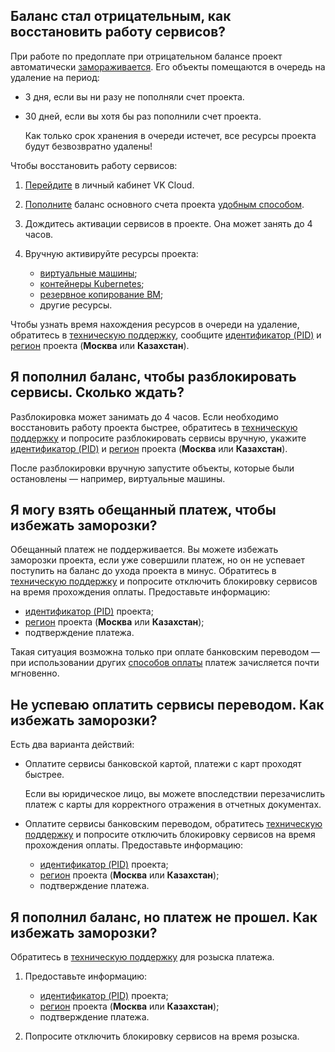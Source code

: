 ## Баланс стал отрицательным, как восстановить работу сервисов?

При работе по предоплате при отрицательном балансе проект автоматически [замораживается](/ru/base/account/concepts/projects#avtomaticheskaya_zamorozka_proekta). Его объекты помещаются в очередь на удаление на период:

- 3 дня, если вы ни разу не пополняли счет проекта.
- 30 дней, если вы хотя бы раз пополнили счет проекта.

   <err>

   Как только срок хранения в очереди истечет, все ресурсы проекта будут безвозвратно удалены!

   </err>

Чтобы восстановить работу сервисов:

1. [Перейдите](https://mcs.mail.ru/app/) в личный кабинет VK Cloud.
1. [Пополните](../../operations/payment#vnesenie_sredstv) баланс основного счета проекта [удобным способом](../../start/payment-methods/).
1. Дождитесь активации сервисов в проекте. Она может занять до 4 часов.
1. Вручную активируйте ресурсы проекта:

   - [виртуальные машины](/ru/base/iaas/instructions/vm/vm-manage#zapusk_ostanovka_perezagruzka_vm);
   - [контейнеры Kubernetes](/ru/base/k8s/operations/manage-cluster#zapustit_klaster_bbf98834);
   - [резервное копирование ВМ](/ru/manage/backups/vm-backup/vm-backup-manage#aktivaciya_ostanovka_i_udalenie_plana_rezervnogo_kopirovaniya);
   - другие ресурсы.

<info>

Чтобы узнать время нахождения ресурсов в очереди на удаление, обратитесь в [техническую поддержку](/ru/contacts), сообщите [идентификатор (PID)](/ru/base/account/instructions/project-settings/manage#poluchenie_identifikatora_proekta) и [регион](/ru/base/account/concepts/regions) проекта (**Москва** или **Казахстан**).

</info>

## Я пополнил баланс, чтобы разблокировать сервисы. Сколько ждать?

Разблокировка может занимать до 4 часов. Если необходимо восстановить работу проекта быстрее, обратитесь в [техническую поддержку](/ru/contacts) и попросите разблокировать сервисы вручную, укажите [идентификатор (PID)](/ru/base/account/instructions/project-settings/manage#poluchenie_identifikatora_proekta) и [регион](/ru/base/account/concepts/regions) проекта (**Москва** или **Казахстан**).

После разблокировки вручную запустите объекты, которые были остановлены — например, виртуальные машины.

## Я могу взять обещанный платеж, чтобы избежать заморозки?

Обещанный платеж не поддерживается. Вы можете избежать заморозки проекта, если уже совершили платеж, но он не успевает поступить на баланс до ухода проекта в минус. Обратитесь в [техническую поддержку](/ru/contacts) и попросите отключить блокировку сервисов на время прохождения оплаты. Предоставьте информацию:

- [идентификатор (PID)](/ru/base/account/instructions/project-settings/manage#poluchenie_identifikatora_proekta) проекта;
- [регион](/ru/base/account/concepts/regions) проекта (**Москва** или **Казахстан**);
- подтверждение платежа.

Такая ситуация возможна только при оплате банковским переводом — при использовании других [способов оплаты](../../start/payment-methods) платеж зачисляется почти мгновенно.

## Не успеваю оплатить сервисы переводом. Как избежать заморозки?

Есть два варианта действий:

- Оплатите сервисы банковской картой, платежи с карт проходят быстрее.

  Если вы юридическое лицо, вы можете впоследствии перезачислить платеж с карты для корректного отражения в отчетных документах.

- Оплатите сервисы банковским переводом, обратитесь [техническую поддержку](/ru/contacts) и попросите отключить блокировку сервисов на время прохождения оплаты. Предоставьте информацию:

  - [идентификатор (PID)](/ru/base/account/instructions/project-settings/manage#poluchenie_identifikatora_proekta) проекта;
  - [регион](/ru/base/account/concepts/regions) проекта (**Москва** или **Казахстан**);
  - подтверждение платежа.

## Я пополнил баланс, но платеж не прошел. Как избежать заморозки?

Обратитесь в [техническую поддержку](/ru/contacts) для розыска платежа.

1. Предоставьте информацию:

   - [идентификатор (PID)](/ru/base/account/instructions/project-settings/manage#poluchenie_identifikatora_proekta) проекта;
   - [регион](/ru/base/account/concepts/regions) проекта (**Москва** или **Казахстан**);
   - подтверждение платежа.

1. Попросите отключить блокировку сервисов на время розыска.
